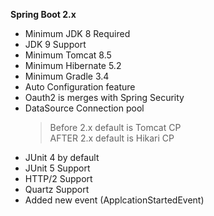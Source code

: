 **Spring Boot 2.x**
- Minimum JDK 8 Required
- JDK 9 Support
- Minimum Tomcat 8.5
- Minimum Hibernate 5.2
- Minimum Gradle 3.4
- Auto Configuration feature
- Oauth2 is merges with Spring Security
- DataSource Connection pool
  > Before 2.x default is Tomcat CP <br />
  > AFTER 2.x default is Hikari CP
- JUnit 4 by default
- JUnit 5 Support
- HTTP/2 Support
- Quartz Support
- Added new event (ApplcationStartedEvent)

